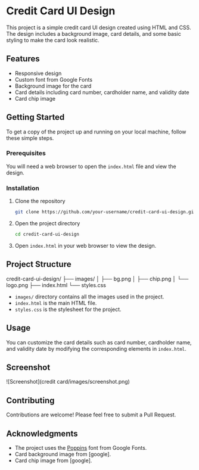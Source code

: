 # Credit Card UI Design

This project is a simple credit card UI design created using HTML and CSS. The design includes a background image, card details, and some basic styling to make the card look realistic.

## Features

- Responsive design
- Custom font from Google Fonts
- Background image for the card
- Card details including card number, cardholder name, and validity date
- Card chip image

## Getting Started

To get a copy of the project up and running on your local machine, follow these simple steps.

### Prerequisites

You will need a web browser to open the `index.html` file and view the design.

### Installation

1. Clone the repository
    ```bash
    git clone https://github.com/your-username/credit-card-ui-design.git
    ```
2. Open the project directory
    ```bash
    cd credit-card-ui-design
    ```
3. Open `index.html` in your web browser to view the design.

## Project Structure

credit-card-ui-design/
├── images/
│ ├── bg.png
│ ├── chip.png
│ └── logo.png
├── index.html
└── styles.css

- `images/` directory contains all the images used in the project.
- `index.html` is the main HTML file.
- `styles.css` is the stylesheet for the project.

## Usage

You can customize the card details such as card number, cardholder name, and validity date by modifying the corresponding elements in `index.html`.

## Screenshot

![Screenshot](credit card/images/screenshot.png)

## Contributing

Contributions are welcome! Please feel free to submit a Pull Request.

## Acknowledgments

- The project uses the [Poppins](https://fonts.google.com/specimen/Poppins) font from Google Fonts.
- Card background image from [google].
- Card chip image from [google].
